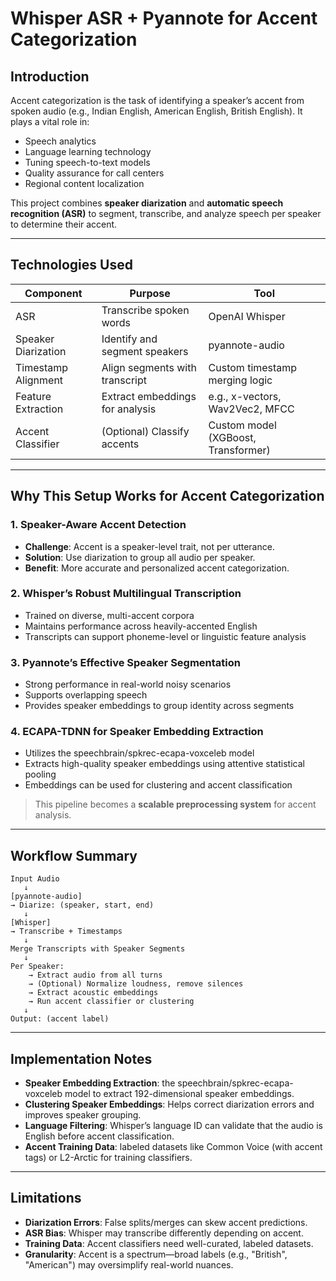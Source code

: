 #  Whisper ASR + Pyannote for Accent Categorization

##  Introduction

Accent categorization is the task of identifying a speaker’s accent from spoken audio (e.g., Indian English, American English, British English). It plays a vital role in:

- Speech analytics  
- Language learning technology  
- Tuning speech-to-text models  
- Quality assurance for call centers  
- Regional content localization  

This project combines **speaker diarization** and **automatic speech recognition (ASR)** to segment, transcribe, and analyze speech per speaker to determine their accent.

---

##  Technologies Used

| Component               | Purpose                            | Tool                                |
|------------------------|------------------------------------|-------------------------------------|
| ASR                    | Transcribe spoken words            | OpenAI Whisper                      |
| Speaker Diarization    | Identify and segment speakers      | pyannote-audio                      |
| Timestamp Alignment    | Align segments with transcript     | Custom timestamp merging logic      |
| Feature Extraction     | Extract embeddings for analysis    | e.g., x-vectors, Wav2Vec2, MFCC     |
| Accent Classifier      | (Optional) Classify accents        | Custom model (XGBoost, Transformer) |

---

##  Why This Setup Works for Accent Categorization

### 1.  Speaker-Aware Accent Detection  
- **Challenge**: Accent is a speaker-level trait, not per utterance.  
- **Solution**: Use diarization to group all audio per speaker.  
- **Benefit**: More accurate and personalized accent categorization.

### 2.  Whisper’s Robust Multilingual Transcription  
- Trained on diverse, multi-accent corpora  
- Maintains performance across heavily-accented English  
- Transcripts can support phoneme-level or linguistic feature analysis

### 3.  Pyannote’s Effective Speaker Segmentation  
- Strong performance in real-world noisy scenarios  
- Supports overlapping speech  
- Provides speaker embeddings to group identity across segments

### 4.  ECAPA-TDNN for Speaker Embedding Extraction
- Utilizes the speechbrain/spkrec-ecapa-voxceleb model
- Extracts high-quality speaker embeddings using attentive statistical pooling
- Embeddings can be used for clustering and accent classification

> This pipeline becomes a **scalable preprocessing system** for accent analysis.

---

##  Workflow Summary

```plaintext
Input Audio
   ↓
[pyannote-audio]
→ Diarize: (speaker, start, end)
   ↓
[Whisper]
→ Transcribe + Timestamps
   ↓
Merge Transcripts with Speaker Segments
   ↓
Per Speaker:
    → Extract audio from all turns
    → (Optional) Normalize loudness, remove silences
    → Extract acoustic embeddings
    → Run accent classifier or clustering
   ↓
Output: (accent label)
```

---

##  Implementation Notes

- **Speaker Embedding Extraction**:  the speechbrain/spkrec-ecapa-voxceleb model to extract 192-dimensional speaker embeddings.
- **Clustering Speaker Embeddings**: Helps correct diarization errors and improves speaker grouping.
- **Language Filtering**: Whisper’s language ID can validate that the audio is English before accent classification.
- **Accent Training Data**:  labeled datasets like Common Voice (with accent tags) or L2-Arctic for training classifiers.

---

##  Limitations

- **Diarization Errors**: False splits/merges can skew accent predictions.  
- **ASR Bias**: Whisper may transcribe differently depending on accent.  
- **Training Data**: Accent classifiers need well-curated, labeled datasets.  
- **Granularity**: Accent is a spectrum—broad labels (e.g., "British", "American") may oversimplify real-world nuances.


